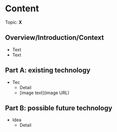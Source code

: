# Content
Topic: **X**

## Overview/Introduction/Context
* Text
* Text

## Part A: existing technology
* Tec
  * Detail
  * [image text](image URL)

## Part B: possible future technology
* Idea
  * Detail
